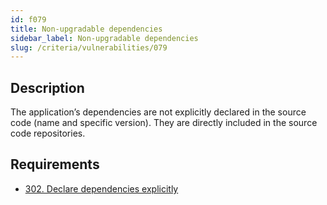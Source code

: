 ```yaml
---
id: f079
title: Non-upgradable dependencies
sidebar_label: Non-upgradable dependencies
slug: /criteria/vulnerabilities/079
---
```


## Description

The application’s dependencies
are not explicitly declared in the source code
(name and specific version).
They are directly included
in the source code repositories.

## Requirements

- [302. Declare dependencies explicitly](/criteria/requirements/302)
